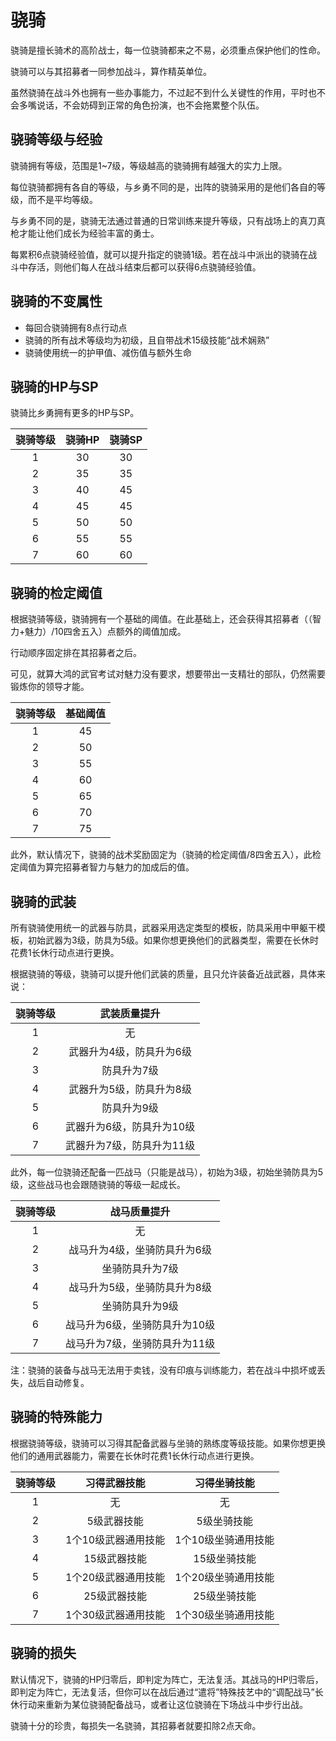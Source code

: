 # 骁骑

骁骑是擅长骑术的高阶战士，每一位骁骑都来之不易，必须重点保护他们的性命。

骁骑可以与其招募者一同参加战斗，算作精英单位。

虽然骁骑在战斗外也拥有一些办事能力，不过起不到什么关键性的作用，平时也不会多嘴说话，不会妨碍到正常的角色扮演，也不会拖累整个队伍。

## 骁骑等级与经验

骁骑拥有等级，范围是1~7级，等级越高的骁骑拥有越强大的实力上限。

每位骁骑都拥有各自的等级，与乡勇不同的是，出阵的骁骑采用的是他们各自的等级，而不是平均等级。

与乡勇不同的是，骁骑无法通过普通的日常训练来提升等级，只有战场上的真刀真枪才能让他们成长为经验丰富的勇士。

每累积6点骁骑经验值，就可以提升指定的骁骑1级。若在战斗中派出的骁骑在战斗中存活，则他们每人在战斗结束后都可以获得6点骁骑经验值。

## 骁骑的不变属性

* 每回合骁骑拥有8点行动点
* 骁骑的所有战术等级均为初级，且自带战术15级技能“战术娴熟”
* 骁骑使用统一的护甲值、减伤值与额外生命

## 骁骑的HP与SP

骁骑比乡勇拥有更多的HP与SP。

骁骑等级|骁骑HP|骁骑SP
:--:|:--:|:--:
1|30|30
2|35|35
3|40|45
4|45|45
5|50|50
6|55|55
7|60|60

## 骁骑的检定阈值

根据骁骑等级，骁骑拥有一个基础的阈值。在此基础上，还会获得其招募者（（智力+魅力）/10四舍五入）点额外的阈值加成。

行动顺序固定排在其招募者之后。

可见，就算大鸿的武官考试对魅力没有要求，想要带出一支精壮的部队，仍然需要锻炼你的领导才能。

骁骑等级|基础阈值
:--:|:--:
1|45
2|50
3|55
4|60
5|65
6|70
7|75

此外，默认情况下，骁骑的战术奖励固定为（骁骑的检定阈值/8四舍五入），此检定阈值为算完招募者智力与魅力的加成后的值。

## 骁骑的武装

所有骁骑使用统一的武器与防具，武器采用选定类型的模板，防具采用中甲躯干模板，初始武器为3级，防具为5级。如果你想更换他们的武器类型，需要在长休时花费1长休行动点进行更换。

根据骁骑的等级，骁骑可以提升他们武装的质量，且只允许装备近战武器，具体来说：

骁骑等级|武装质量提升
:--:|:--:
1|无
2|武器升为4级，防具升为6级
3|防具升为7级
4|武器升为5级，防具升为8级
5|防具升为9级
6|武器升为6级，防具升为10级
7|武器升为7级，防具升为11级

此外，每一位骁骑还配备一匹战马（只能是战马），初始为3级，初始坐骑防具为5级，这些战马也会跟随骁骑的等级一起成长。

骁骑等级|战马质量提升
:--:|:--:
1|无
2|战马升为4级，坐骑防具升为6级
3|坐骑防具升为7级
4|战马升为5级，坐骑防具升为8级
5|坐骑防具升为9级
6|战马升为6级，坐骑防具升为10级
7|战马升为7级，坐骑防具升为11级

注：骁骑的装备与战马无法用于卖钱，没有印痕与训练能力，若在战斗中损坏或丢失，战后自动修复。

## 骁骑的特殊能力

根据骁骑等级，骁骑可以习得其配备武器与坐骑的熟练度等级技能。如果你想更换他们的通用武器能力，需要在长休时花费1长休行动点进行更换。

骁骑等级|习得武器技能|习得坐骑技能
:--:|:--:|:--:
1|无|无
2|5级武器技能|5级坐骑技能
3|1个10级武器通用技能|1个10级坐骑通用技能
4|15级武器技能|15级坐骑技能
5|1个20级武器通用技能|1个20级坐骑通用技能
6|25级武器技能|25级坐骑技能
7|1个30级武器通用技能|1个30级坐骑通用技能

## 骁骑的损失

默认情况下，骁骑的HP归零后，即判定为阵亡，无法复活。其战马的HP归零后，即判定为阵亡，无法复活，但你可以在战后通过“遣将”特殊技艺中的“调配战马”长休行动来重新为某位骁骑配备战马，或者让这位骁骑在下场战斗中步行出战。

骁骑十分的珍贵，每损失一名骁骑，其招募者就要扣除2点天命。

